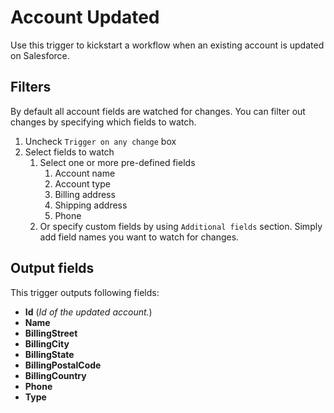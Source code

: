 # Account Updated

Use this trigger to kickstart a workflow when an existing account is updated on Salesforce.

## Filters
By default all account fields are watched for changes. You can filter out changes by specifying which fields to watch.

1. Uncheck `Trigger on any change` box
2. Select fields to watch
   1. Select one or more pre-defined fields
      1. Account name
      2. Account type
      3. Billing address
      4. Shipping address
      5. Phone
   2. Or specify custom fields by using `Additional fields` section. Simply add field names you want to watch for changes.

## Output fields
This trigger outputs following fields:

- **Id** (*Id of the updated account.*)
- **Name**
- **BillingStreet**
- **BillingCity**
- **BillingState**
- **BillingPostalCode**
- **BillingCountry**
- **Phone**
- **Type**